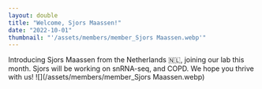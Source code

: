 ```yaml
---
layout: double
title: "Welcome, Sjors Maassen!"
date: "2022-10-01"
thumbnail: "'/assets/members/member_Sjors Maassen.webp'"
---
```

 Introducing Sjors Maassen from the Netherlands 🇳🇱, joining our lab this month. Sjors will be working on snRNA-seq, and COPD. We hope you thrive with us!
 ![](/assets/members/member_Sjors Maassen.webp)

 